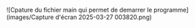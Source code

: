 ![Cpature du fichier main qui permet de demarrer le programme](images/Capture d'écran 2025-03-27 003820.png)
